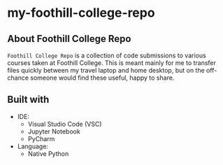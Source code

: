 # my-foothill-college-repo

## About Foothill College Repo

`Foothill College Repo` is a collection of code submissions to various courses taken at Foothill College. This is meant mainly for me to transfer files quickly between my travel laptop and home desktop, but on the off-chance someone would find these useful, happy to share.

## Built with
- IDE:
    - Visual Studio Code (VSC)
    - Jupyter Notebook
    - PyCharm
- Language:
    - Native Python